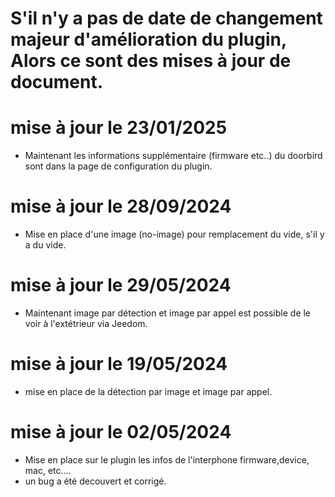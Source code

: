 S'il n'y a pas de date de changement majeur d'amélioration du plugin, Alors ce sont des mises à jour de document.
===

mise à jour le 23/01/2025
===
- Maintenant les informations supplémentaire (firmware etc..) du doorbird sont dans la page de configuration du plugin.
  
mise à jour le 28/09/2024
===
- Mise en place d'une image (no-image) pour remplacement du vide, s'il y a du vide.
  
mise à jour le 29/05/2024
===
- Maintenant image par détection et image par appel est possible de le voir à l'extétrieur via Jeedom.
  
mise à jour le 19/05/2024
===
- mise en place de la détection par image et image par appel.
  
mise à jour le 02/05/2024
===

- Mise en place sur le plugin les infos de l'interphone firmware,device, mac, etc....
- un bug a été decouvert et corrigé.
